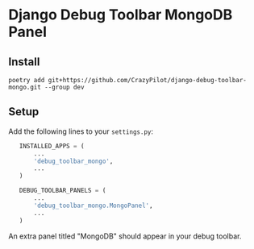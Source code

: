 
# Django Debug Toolbar MongoDB Panel

## Install

```
poetry add git+https://github.com/CrazyPilot/django-debug-toolbar-mongo.git --group dev
```

## Setup

Add the following lines to your `settings.py`:

```python
   INSTALLED_APPS = (
       ...
       'debug_toolbar_mongo',
       ...
   )

   DEBUG_TOOLBAR_PANELS = (
       ...
       'debug_toolbar_mongo.MongoPanel',
       ...
   )
```

An extra panel titled "MongoDB" should appear in your debug toolbar.